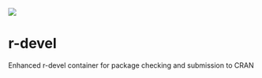 [![](https://images.microbadger.com/badges/image/starfox/r-devel.svg)](https://microbadger.com/images/starfox/r-devel "Get your own image badge on microbadger.com")

# r-devel
Enhanced r-devel container for package checking and submission to CRAN

